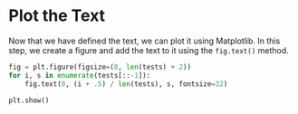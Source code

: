 # Plot the Text

Now that we have defined the text, we can plot it using Matplotlib. In this step, we create a figure and add the text to it using the `fig.text()` method.

```python
fig = plt.figure(figsize=(8, len(tests) + 2))
for i, s in enumerate(tests[::-1]):
    fig.text(0, (i + .5) / len(tests), s, fontsize=32)

plt.show()
```
